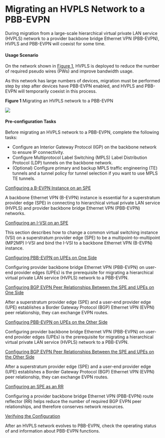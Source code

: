 Migrating an HVPLS Network to a PBB-EVPN
========================================

During migration from a large-scale hierarchical virtual
private LAN service (HVPLS) network to a provider backbone bridge
Ethernet VPN (PBB-EVPN), HVPLS and PBB-EVPN will coexist for some
time.

#### Usage Scenario

On the network shown in [Figure 1](#EN-US_CONCEPT_0172370739__fig_dc_vrp_pbb-evpn_cfg_001301), HVPLS is deployed to reduce the number of required pseudo wires
(PWs) and improve bandwidth usage.

As this network has large
numbers of devices, migration must be performed step by step after
devices have PBB-EVPN enabled, and HVPLS and PBB-EVPN will temporarily
coexist in this process.

**Figure 1** Migrating an HVPLS network to a PBB-EVPN
  
![](images/fig_dc_vrp_pbb-evpn_cfg_001301.png)  



#### Pre-configuration Tasks

Before migrating an HVPLS network to a PBB-EVPN, complete
the following tasks:

* Configure an Interior Gateway Protocol (IGP) on the backbone
  network to ensure IP connectivity.
* Configure Multiprotocol Label Switching (MPLS) Label Distribution
  Protocol (LDP) tunnels on the backbone network.
* (Optional) Configure primary and backup MPLS traffic engineering
  (TE) tunnels and a tunnel policy for tunnel selection if you want
  to use MPLS TE tunnels.


[Configuring a B-EVPN Instance on an SPE](../../../../software/nev8r10_vrpv8r16/user/vrp/dc_vrp_pbb-evpn_cfg_0014.html)

A backbone Ethernet VPN (B-EVPN) instance is essential for a superstratum provider edge (SPE) in connecting to hierarchical virtual private LAN service (HVPLS) and provider backbone bridge Ethernet VPN (PBB-EVPN) networks.

[Configuring an I-VSI on an SPE](../../../../software/nev8r10_vrpv8r16/user/vrp/dc_vrp_pbb-evpn_cfg_0015.html)

This section describes how to change a common virtual switching instance (VSI) on a superstratum provider edge (SPE) to be a multipoint-to-multipoint (MP2MP) I-VSI and bind the I-VSI to a backbone Ethernet VPN (B-EVPN) instance.

[Configuring PBB-EVPN on UPEs on One Side](../../../../software/nev8r10_vrpv8r16/user/vrp/dc_vrp_pbb-evpn_cfg_0016.html)

Configuring provider backbone bridge Ethernet VPN (PBB-EVPN) on user-end provider edges (UPEs) is the prerequisite for migrating a hierarchical virtual private LAN service (HVPLS) network to a PBB-EVPN.

[Configuring BGP EVPN Peer Relationships Between the SPE and UPEs on One Side](../../../../software/nev8r10_vrpv8r16/user/vrp/dc_vrp_pbb-evpn_cfg_0017.html)

After a superstratum provider edge (SPE) and a user-end provider edge (UPE) establishes a Border Gateway Protocol (BGP) Ethernet VPN (EVPN) peer relationship, they can exchange EVPN routes.

[Configuring PBB-EVPN on UPEs on the Other Side](../../../../software/nev8r10_vrpv8r16/user/vrp/dc_vrp_pbb-evpn_cfg_0018.html)

Configuring provider backbone bridge Ethernet VPN (PBB-EVPN) on user-end provider edges (UPEs) is the prerequisite for migrating a hierarchical virtual private LAN service (HVPLS) network to a PBB-EVPN.

[Configuring BGP EVPN Peer Relationships Between the SPE and UPEs on the Other Side](../../../../software/nev8r10_vrpv8r16/user/vrp/dc_vrp_pbb-evpn_cfg_0019.html)

After a superstratum provider edge (SPE) and a user-end provider edge (UPE) establishes a Border Gateway Protocol (BGP) Ethernet VPN (EVPN) peer relationship, they can exchange EVPN routes.

[Configuring an SPE as an RR](../../../../software/nev8r10_vrpv8r16/user/vrp/dc_vrp_pbb-evpn_cfg_0020.html)

Configuring a provider backbone bridge Ethernet VPN (PBB-EVPN) route reflector (RR) helps reduce the number of required BGP EVPN peer relationships, and therefore conserves network resources.

[Verifying the Configuration](../../../../software/nev8r10_vrpv8r16/user/vrp/dc_vrp_pbb-evpn_cfg_0021.html)

After an HVPLS network evolves to PBB-EVPN, check the operating status of and information about PBB-EVPN functions.